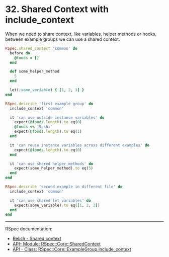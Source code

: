 # 32. Shared Context with include_context

When we need to share context, like variables, helper methods or hooks, between example groups we can use a shared context.

```ruby
RSpec.shared_context 'common' do
  before do
    @foods = []
  end

  def some_helper_method
    5
  end

  let(:some_variable) { [1, 2, 3] }
end

RSpec.describe 'first example group' do
  include_context 'common'

  it 'can use outside instance variables' do
    expect(@foods.length).to eq(0)
    @foods << 'Sushi'
    expect(@foods.length).to eq(1)
  end

  it 'can reuse instance variables across different examples' do
    expect(@foods.length).to eq(0)
  end

  it 'can use shared helper methods' do
    expect(some_helper_method).to eq(5)
  end
end

RSpec.describe 'second example in different file' do
  include_context 'common'

  it 'can use shared let variables' do
    expect(some_variable).to eq([1, 2, 3])
  end
end
```

---

RSpec documentation:

- [Relish - Shared context](https://relishapp.com/rspec/rspec-core/v/3-12/docs/example-groups/shared-context)
- [API- Module: RSpec::Core::SharedContext](https://rspec.info/documentation/3.12/rspec-core/RSpec/Core/SharedContext.html)
- [API - Class: RSpec::Core::ExampleGroup.include_context](https://rspec.info/documentation/3.12/rspec-core/RSpec/Core/ExampleGroup.html#include_context-class_method)
